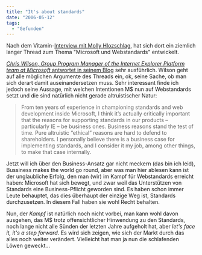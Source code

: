 ```yaml
---
title: "It's about standards"
date: "2006-05-12"
tags:
  - "Gefunden"
---
```


Nach dem Vitamin-[Interview mit Molly Hlozschlag](http://www.thinkvitamin.com/features/design/the-battle-for-web-standards "The Battle For Web Standards"), hat sich dort ein ziemlich langer Thread zum Thema "Microsoft und Webstandards" entwickelt.

[_Chris Wilson, Group Program Manager of the Internet Explorer Platform team at Microsoft_ antwortet in seinem Blog](http://blogs.msdn.com/cwilso/archive/2006/05/11/595536.aspx) sehr ausführlich. Wilson geht auf alle möglichen Argumente des Threads ein, ok, seine Sache, ob man sich derart damit auseinandersetzen muss. Sehr interessant finde ich jedoch seine Aussage, mit welchen Intentionen M$ nun auf Webstandards setzt und die sind natürlich nicht gerade altruistischer Natur:

> From ten years of experience in championing standards and web development inside Microsoft, I think it’s actually critically important that the reasons for supporting standards in our products – particularly IE – be business ones. Business reasons stand the test of time. Pure altruistic “ethical” reasons are hard to defend to shareholders. I personally believe there is a business case for implementing standards, and I consider it my job, among other things, to make that case internally.

Jetzt will ich über den Business-Ansatz gar nicht meckern (das bin ich leid), Bussiness makes the world go round, aber was man hier ablesen kann ist der unglaubliche Erfolg, den man (wir) im Kampf für Webstandards erreicht haben: Microsoft hat sich bewegt, und zwar weil das Unterstützen von Standards eine Business-Pflicht geworden sind. Es haben schon immer Leute behauptet, das dies überhaupt der einzige Weg ist, Standards durchzusetzen. In diesem Fall haben sie wohl Recht behalten.

Nun, der _Kampf_ ist natürlich noch nicht vorbei, man kann wohl davon ausgehen, das M$ trotz offensichtlicher Hinwendung zu den Standards, noch lange nicht alle Sünden der letzten Jahre aufgeholt hat, aber _let's face it, it's a step forward_. Es wird sich zeigen, wie sich der Markt durch das alles noch weiter verändert. Vielleicht hat man ja nun die schlafenden Löwen geweckt...
